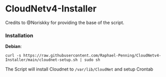 # CloudNetv4-Installer
Credits to @Noriskky for providing the base of the script.

### Installation

**Debian**:

```curl -s https://raw.githubusercontent.com/Raphael-Penning/CloudNetv4-Installer/main/cloudnet-setup.sh | sudo sh```

The Script will install Cloudnet to ```/var/lib/CloudNet``` and setup Crontab


